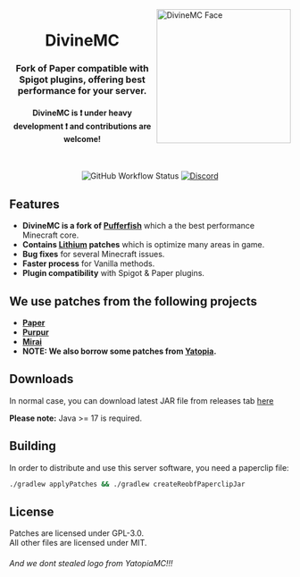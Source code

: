 <img src="https://cdn.bxteam.gq/divinemc-logo.png" height="240" alt="DivineMC Face" align="right">
<div align="center">
  <h1>DivineMC</h1>
  <h3>Fork of Paper compatible with Spigot plugins, offering best performance for your server.</h3>
  <h4>DivineMC is ❗ under heavy development ❗ and contributions are welcome!</h4>
  <br>
  
  ![GitHub Workflow Status](https://img.shields.io/github/actions/workflow/status/DivineMC/DivineMC/build.yml?branch=ver%2F1.19.2&style=for-the-badge)
  [![Discord](https://img.shields.io/discord/931595732752953375?color=5865F2&label=discord&style=for-the-badge)](https://discord.gg/PrKTKfR579)
</div>

## Features

- **DivineMC is a fork of [Pufferfish](https://github.com/pufferfish-gg/Pufferfish)** which a the best performance Minecraft core.
- **Contains [Lithium](https://github.com/CaffeineMC/lithium-fabric) patches** which is optimize many areas in game.
- **Bug fixes** for several Minecraft issues.
- **Faster process** for Vanilla methods.
- **Plugin compatibility** with Spigot & Paper plugins.

## We use patches from the following projects

* **[Paper](https://github.com/PaperMC/Paper)**
* **[Purpur](https://github.com/PurpurMC/Purpur)**
* **[Mirai](https://github.com/etil2jz/Mirai)**
* **NOTE: We also borrow some patches from [Yatopia](https://github.com/YatopiaMC/Yatopia).**

## Downloads

In normal case, you can download latest JAR file from releases tab [here](https://github.com/DivineMC/DivineMC/releases/latest)

**Please note:** Java >= 17 is required.

## Building
In order to distribute and use this server software, you need a paperclip file:

```bash
./gradlew applyPatches && ./gradlew createReobfPaperclipJar
```

## License
Patches are licensed under GPL-3.0.  
All other files are licensed under MIT.

###### And we dont stealed logo from YatopiaMC!!!
